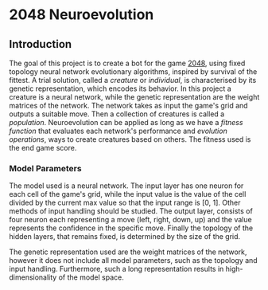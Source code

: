 # 2048 Neuroevolution

## Introduction
The goal of this project is to create a bot for the game [2048](http://gabrielecirulli.github.io/2048/), using fixed topology neural network evolutionary algorithms, inspired by survival of the fittest. A trial solution, called a *creature* or *individual*, is characterised by its genetic representation, which encodes its behavior. In this project a creature is a neural network, while the genetic representation are the weight matrices of the network. The network takes as input the game's grid and outputs a suitable move. Then a collection of creatures is called a *population*. Neuroevolution can be applied as long as we have a *fitness function* that evaluates each network's performance and *evolution operations*, ways to create creatures based on others. The fitness used is the end game score.

### Model Parameters
The model used is a neural network. The input layer has one neuron for each cell of the game's grid, while the input value is the value of the cell divided by the current max value so that the input range is [0, 1]. Other methods of input handling should be studied. The output layer, consists of four neuron each representing a move (left, right, down, up) and the value represents the confidence in the specific move. Finally the topology of the hidden layers, that remains fixed, is determined by the size of the grid.    

The genetic representation used are the weight matrices of the network, however it does not include all model parameters, such as the topology and input handling. Furthermore, such a long representation results in high-dimensionality of the model space.

